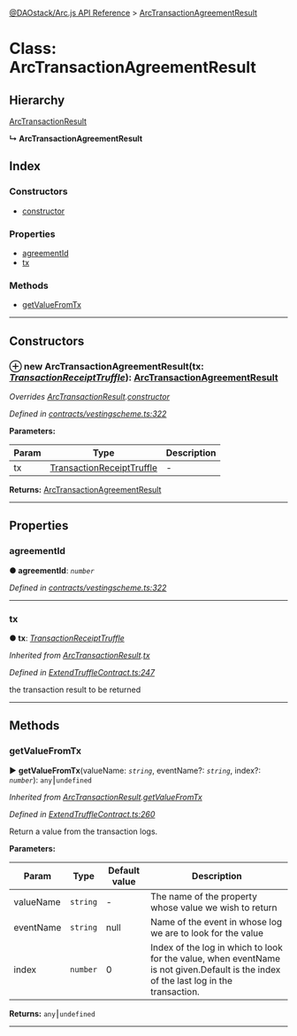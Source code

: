 [@DAOstack/Arc.js API Reference](../README.md) > [ArcTransactionAgreementResult](../classes/arctransactionagreementresult.md)



# Class: ArcTransactionAgreementResult

## Hierarchy


 [ArcTransactionResult](arctransactionresult.md)

**↳ ArcTransactionAgreementResult**







## Index

### Constructors

* [constructor](arctransactionagreementresult.md#constructor)


### Properties

* [agreementId](arctransactionagreementresult.md#agreementid)
* [tx](arctransactionagreementresult.md#tx)


### Methods

* [getValueFromTx](arctransactionagreementresult.md#getvaluefromtx)



---
## Constructors
<a id="constructor"></a>


### ⊕ **new ArcTransactionAgreementResult**(tx: *[TransactionReceiptTruffle](../interfaces/transactionreceipttruffle.md)*): [ArcTransactionAgreementResult](arctransactionagreementresult.md)


*Overrides [ArcTransactionResult](arctransactionresult.md).[constructor](arctransactionresult.md#constructor)*

*Defined in [contracts/vestingscheme.ts:322](https://github.com/daostack/arc.js/blob/0fff6d4/lib/contracts/vestingscheme.ts#L322)*



**Parameters:**

| Param | Type | Description |
| ------ | ------ | ------ |
| tx | [TransactionReceiptTruffle](../interfaces/transactionreceipttruffle.md)   |  - |





**Returns:** [ArcTransactionAgreementResult](arctransactionagreementresult.md)

---


## Properties
<a id="agreementid"></a>

###  agreementId

**●  agreementId**:  *`number`* 

*Defined in [contracts/vestingscheme.ts:322](https://github.com/daostack/arc.js/blob/0fff6d4/lib/contracts/vestingscheme.ts#L322)*





___

<a id="tx"></a>

###  tx

**●  tx**:  *[TransactionReceiptTruffle](../interfaces/transactionreceipttruffle.md)* 

*Inherited from [ArcTransactionResult](arctransactionresult.md).[tx](arctransactionresult.md#tx)*

*Defined in [ExtendTruffleContract.ts:247](https://github.com/daostack/arc.js/blob/0fff6d4/lib/ExtendTruffleContract.ts#L247)*



the transaction result to be returned




___


## Methods
<a id="getvaluefromtx"></a>

###  getValueFromTx

► **getValueFromTx**(valueName: *`string`*, eventName?: *`string`*, index?: *`number`*): `any`⎮`undefined`



*Inherited from [ArcTransactionResult](arctransactionresult.md).[getValueFromTx](arctransactionresult.md#getvaluefromtx)*

*Defined in [ExtendTruffleContract.ts:260](https://github.com/daostack/arc.js/blob/0fff6d4/lib/ExtendTruffleContract.ts#L260)*



Return a value from the transaction logs.


**Parameters:**

| Param | Type | Default value | Description |
| ------ | ------ | ------ | ------ |
| valueName | `string`  | - |   The name of the property whose value we wish to return |
| eventName | `string`  |  null |   Name of the event in whose log we are to look for the value |
| index | `number`  | 0 |   Index of the log in which to look for the value, when eventName is not given.Default is the index of the last log in the transaction. |





**Returns:** `any`⎮`undefined`





___


